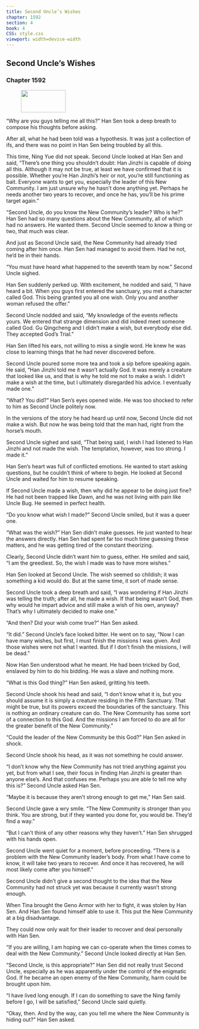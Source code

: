 ```yaml
---
title: Second Uncle’s Wishes
chapter: 1592
section: 4
book: 4
CSS: style.css
viewport: width=device-width
---
```


## Second Uncle’s Wishes

### Chapter 1592

<figure>
	<img src="../Images/gem.gif" alt="" id="gem" width="120" height="60" />
</figure>

“Why are you guys telling me all this?” Han Sen took a deep breath to compose his thoughts before asking.

After all, what he had been told was a hypothesis. It was just a collection of ifs, and there was no point in Han Sen being troubled by all this.

This time, Ning Yue did not speak. Second Uncle looked at Han Sen and said, “There’s one thing you shouldn’t doubt: Han Jinzhi is capable of doing all this. Although it may not be true, at least we have confirmed that it is possible. Whether you’re Han Jinzhi’s heir or not, you’re still functioning as bait. Everyone wants to get you, especially the leader of this New Community. I am just unsure why he hasn’t done anything yet. Perhaps he needs another two years to recover, and once he has, you’ll be his prime target again.”

“Second Uncle, do you know the New Community’s leader? Who is he?” Han Sen had so many questions about the New Community, all of which had no answers. He wanted them. Second Uncle seemed to know a thing or two, that much was clear.

And just as Second Uncle said, the New Community had already tried coming after him once. Han Sen had managed to avoid them. Had he not, he’d be in their hands.

“You must have heard what happened to the seventh team by now.” Second Uncle sighed.

Han Sen suddenly perked up. With excitement, he nodded and said, “I have heard a bit. When you guys first entered the sanctuary, you met a character called God. This being granted you all one wish. Only you and another woman refused the offer.”

Second Uncle nodded and said, “My knowledge of the events reflects yours. We entered that strange dimension and did indeed meet someone called God. Gu Qingcheng and I didn’t make a wish, but everybody else did. They accepted God’s Trial.”

Han Sen lifted his ears, not willing to miss a single word. He knew he was close to learning things that he had never discovered before.

Second Uncle poured some more tea and took a sip before speaking again. He said, “Han Jinzhi told me it wasn’t actually God. It was merely a creature that looked like us, and that is why he told me not to make a wish. I didn’t make a wish at the time, but I ultimately disregarded his advice. I eventually made one.”

“What? You did?” Han Sen’s eyes opened wide. He was too shocked to refer to him as Second Uncle politely now.

In the versions of the story he had heard up until now, Second Uncle did not make a wish. But now he was being told that the man had, right from the horse’s mouth.

Second Uncle sighed and said, “That being said, I wish I had listened to Han Jinzhi and not made the wish. The temptation, however, was too strong. I made it.”

Han Sen’s heart was full of conflicted emotions. He wanted to start asking questions, but he couldn’t think of where to begin. He looked at Second Uncle and waited for him to resume speaking.

If Second Uncle made a wish, then why did he appear to be doing just fine? He had not been trapped like Dawn, and he was not living with pain like Uncle Bug. He seemed in perfect health.

“Do you know what wish I made?” Second Uncle smiled, but it was a queer one.

“What was the wish?” Han Sen didn’t make guesses. He just wanted to hear the answers directly. Han Sen had spent far too much time guessing these matters, and he was getting tired of the constant theorizing.

Clearly, Second Uncle didn’t want him to guess, either. He smiled and said, “I am the greediest. So, the wish I made was to have more wishes.”

Han Sen looked at Second Uncle. The wish seemed so childish; it was something a kid would do. But at the same time, it sort of made sense.

Second Uncle took a deep breath and said, “I was wondering if Han Jinzhi was telling the truth; after all, he made a wish. If that being wasn’t God, then why would he impart advice and still make a wish of his own, anyway? That’s why I ultimately decided to make one.”

“And then? Did your wish come true?” Han Sen asked.

“It did.” Second Uncle’s face looked bitter. He went on to say, “Now I can have many wishes, but first, I must finish the missions I was given. And those wishes were not what I wanted. But if I don’t finish the missions, I will be dead.”

Now Han Sen understood what he meant. He had been tricked by God, enslaved by him to do his bidding. He was a slave and nothing more.

“What is this God thing?” Han Sen asked, gritting his teeth.

Second Uncle shook his head and said, “I don’t know what it is, but you should assume it is simply a creature residing in the Fifth Sanctuary. That might be true, but its powers exceed the boundaries of the sanctuary. This is nothing an ordinary creature can do. The New Community has some sort of a connection to this God. And the missions I am forced to do are all for the greater benefit of the New Community.”

“Could the leader of the New Community be this God?” Han Sen asked in shock.

Second Uncle shook his head, as it was not something he could answer.

“I don’t know why the New Community has not tried anything against you yet, but from what I see, their focus in finding Han Jinzhi is greater than anyone else’s. And that confuses me. Perhaps you are able to tell me why this is?” Second Uncle asked Han Sen.

“Maybe it is because they aren’t strong enough to get me,” Han Sen said.

Second Uncle gave a wry smile. “The New Community is stronger than you think. You are strong, but if they wanted you done for, you would be. They’d find a way.”

“But I can’t think of any other reasons why they haven’t.” Han Sen shrugged with his hands open.

Second Uncle went quiet for a moment, before proceeding. “There is a problem with the New Community leader’s body. From what I have come to know, it will take two years to recover. And once it has recovered, he will most likely come after you himself.”

Second Uncle didn’t give a second thought to the idea that the New Community had not struck yet was because it currently wasn’t strong enough.

When Tina brought the Geno Armor with her to fight, it was stolen by Han Sen. And Han Sen found himself able to use it. This put the New Community at a big disadvantage.

They could now only wait for their leader to recover and deal personally with Han Sen.

“If you are willing, I am hoping we can co-operate when the times comes to deal with the New Community.” Second Uncle looked directly at Han Sen.

“Second Uncle, is this appropriate?” Han Sen did not really trust Second Uncle, especially as he was apparently under the control of the enigmatic God. If he became an open enemy of the New Community, harm could be brought upon him.

“I have lived long enough. If I can do something to save the Ning family before I go, I will be satisfied,” Second Uncle said quietly.

“Okay, then. And by the way, can you tell me where the New Community is hiding out?” Han Sen asked.